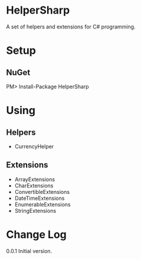 HelperSharp
=========

A set of helpers and extensions for C# programming.

Setup
=========

NuGet
------
PM> Install-Package HelperSharp

Using
=========
Helpers
------
- CurrencyHelper


Extensions
------
- ArrayExtensions
- CharExtensions
- ConvertibleExtensions
- DateTimeExtensions
- EnumerableExtensions
- StringExtensions


Change Log
======
0.0.1 Initial version.
